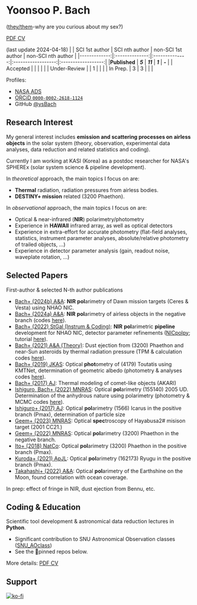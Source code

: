 # Yoonsoo P. Bach
([they/them](https://apastyle.apa.org/style-grammar-guidelines/grammar/singular-they)-why are you curious about my sex?)

[PDF CV](https://www.dropbox.com/s/kicj8wg393r15qw/cv.pdf?dl=0)

(last update 2024-04-18)
|              | SCI 1st author | SCI nth author | non-SCI 1st author | non-SCI nth author |
|-------------:|:--------------:|:--------------:|:------------------:|:------------------:|
|**Published** |     _**5**_    |     _**11**_   |       _**1**_     |      _**-**_       |
|     Accepted |                |                |                    |                    |
| Under-Review |                |        1       |                    |                    |
|     In Prep. |        3       |        3       |                    |                    |

Profiles:
  * [NASA ADS](https://ui.adsabs.harvard.edu/search/q=author%3A%22bach%2C%20yoonsoo%20p.%22%20year%3A2010-%20bibstem%3A(-%20zndo)%20bibstem%3A(-%20yCat))
  * [ORCiD ``0000-0002-2618-1124``](https://orcid.org/0000-0002-2618-1124)
  * GitHub [@ysBach](https://github.com/ysBach)

## Research Interest
My general interest includes **emission and scattering processes on airless objects** in the solar system (theory, observation, experimental data analyses, data reduction and related statistics and coding).

Currently I am working at KASI (Korea) as a postdoc researcher for NASA's SPHEREx (solar system science & pipeline development).
 
In *theoretical* approach, the main topics I focus on are:
* **Thermal** radiation, radiation pressures from airless bodies.
* **DESTINY+ mission** related (3200 Phaethon).

In *observational* approach, the main topics I focus on are:
* Optical & near-infrared (**NIR**) polarimetry/photometry 
* Experience in **HAWAII** infrared array, as well as optical detectors
* Experience in extra-effort for accurate photometry (flat-field analyses, statistics, instrument parameter analyses, absolute/relative photometry of trailed objects, ...)
* Experience in detector parameter analysis (gain, readout noise, waveplate rotation, ...)

## Selected Papers
First-author & selected N-th author publications
* [Bach+ (2024b) A&A](https://ui.adsabs.harvard.edu/abs/2024A%26A...684A..81B): **NIR** **pol**arimetry of Dawn mission targets (Ceres & Vesta) using NHAO NIC.
* [Bach+ (2024a) A&A](https://ui.adsabs.harvard.edu/abs/2024A%26A...684A..80B): **NIR** **pol**arimetry of airless objects in the negative branch (codes [here](https://github.com/ysBach/BachYP_etal_CeresVesta_NHAO)).
* [Bach+ (2022) StGal (Instrum & Coding)](https://ui.adsabs.harvard.edu/abs/2022StGal...5....4B): **NIR** **pol**arimetric **pipeline** development for NHAO NIC, detector parameter refinements ([NICpolpy](https://github.com/ysBach/NICpolpy); tutorial [here](https://github.com/ysBach/nicpolpy_sag22sm)).
* [Bach+ (2021) A&A (Theory)](https://ui.adsabs.harvard.edu/abs/2021A%26A...654A.113B/abstract): Dust ejection from (3200) Phaethon and near-Sun asteroids by thermal radiation pressure (TPM & calculation codes [here](https://github.com/ysBach/thermal_radiation01)).
* [Bach+ (2019) JKAS](https://ui.adsabs.harvard.edu/abs/2019JKAS...52...71B/abstract): Optical **phot**ometry of (4179) Toutatis using KMTNet, determination of geometric albedo (photometry & analyses codes [here](https://github.com/ysBach/KMTNet_Toutatis)).
* [Bach+ (2017) AJ](https://ui.adsabs.harvard.edu/abs/2017AJ....154..202B/abstract): Thermal modeling of comet-like objects (AKARI)
* [Ishiguro, Bach+ (2022) MNRAS](https://ui.adsabs.harvard.edu/abs/2022MNRAS.509.4128I/abstract): Optical **pol**arimetry (155140) 2005 UD. Determination of the anhydrous nature using polarimetry (photometry & MCMC codes [here](https://github.com/ysBach/IshiguroM_etal_155140_2005UD)).
* [Ishiguro+ (2017) AJ](https://ui.adsabs.harvard.edu/abs/2017AJ....154..180I/abstract): Optical **pol**arimetry (1566) Icarus in the positive branch (Pmax), determination of particle size
* [Geem+ (2023) MNRAS](https://ui.adsabs.harvard.edu/abs/2023MNRAS.525L..17G/abstract): Optical **spec**troscopy of Hayabusa2# misison target (2001 CC21.)
* [Geem+ (2022) MNRAS](https://ui.adsabs.harvard.edu/abs/2022MNRAS.516L..53G/abstract): Optical **pol**arimetry (3200) Phaethon in the negative branch.
* [Ito+ (2018) NatCo](https://ui.adsabs.harvard.edu/abs/2018NatCo...9.2486I/abstract): Optical **pol**arimetry (3200) Phaethon in the positive branch (Pmax).
* [Kuroda+ (2021) ApJL](https://ui.adsabs.harvard.edu/abs/2021ApJ...911L..24K/abstract): Optical **pol**arimetry (162173) Ryugu in the positive branch (Pmax).
* [Takahashi+ (2022) A&A](https://ui.adsabs.harvard.edu/abs/2021A%26A...653A..99T/abstract): Optical **pol**arimetry of the Earthshine on the Moon, found correlation with ocean coverage.

In prep: effect of fringe in NIR, dust ejection from Bennu, etc.

## Coding & Education
Scientific tool development & astronomical data reduction lectures in **Python**.

* Significant contribution to SNU Astronomical Observation classes ([SNU_AOclass](https://github.com/ysBach/SNU_AOclass))
* See the 📌pinned repos below.


More details: [PDF CV](https://www.dropbox.com/s/kicj8wg393r15qw/cv.pdf?dl=0)

## Support
[![ko-fi](https://ko-fi.com/img/githubbutton_sm.svg)](https://ko-fi.com/E1E1HAMV5)
<!---
ysBach/ysBach is a ✨ special ✨ repository because its `README.md` (this file) appears on your GitHub profile.
You can click the Preview link to take a look at your changes.
--->
